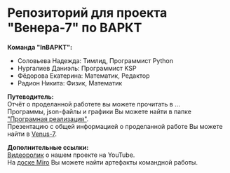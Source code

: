 # Репозиторий для проекта "Венера-7" по ВАРКТ

**Команда "InВАРКТ":**
- Соловьева Надежда: Тимлид, Программист Python
- Нургалиев Даниэль: Программист KSP
- Фёдорова Екатерина: Математик, Редактор
- Радион Никита: Физик, Математик

**Путеводитель:**  
Отчёт о проделанной работете вы можете прочитать в ...  
Программы, json-файлы и графики Вы можете найти в папке ["Програмная реализация"](https://github.com/Nadezhda13Soloveva/Venus-7/tree/main/Программная%20реализация).  
Презентацию с общей информацией о проделанной работе Вы можете найти в [Venus-7](https://github.com/Nadezhda13Soloveva/Venus-7/blob/main/Venus-7.pdf).  

**Дополнительные ссылки:**  
[Видеоролик](https://youtu.be/YEFGuYB6xK0) о нашем проекте на YouTube.  
На [доске Miro](https://miro.com/welcomeonboard/VHY1V2dBZjVKT2JmcmlhU295eHV5UldQYXNQV2F5b2hSRXRvR0hvREU4Q3dxT2FXRWpRNG9wWUR5Rjh4bG52VXwzMDc0NDU3MzQ4NjQ3ODA2MDg0fDI=?share_link_id=228346969800) Вы можете найти артефакты командной работы.  


